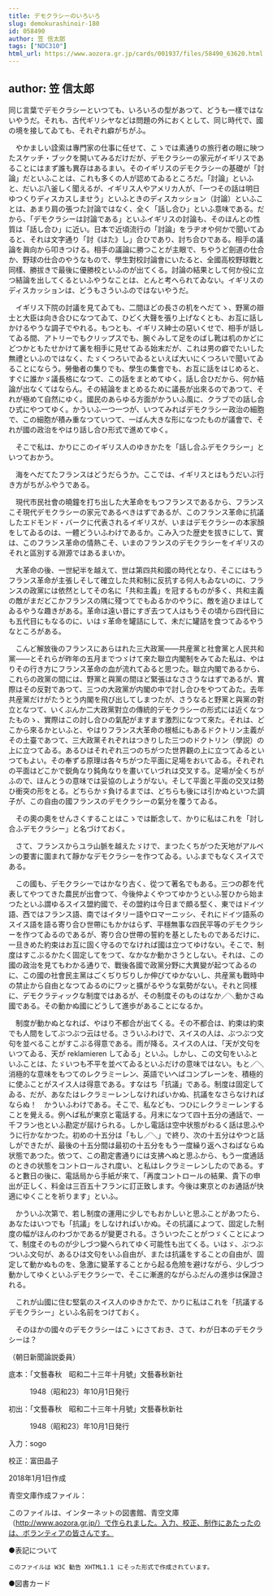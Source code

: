 ```yaml
---
title: デモクラシーのいろいろ
slug: demokurashinoir-180
id: 058490
author: 笠 信太郎
tags: ["NDC310"]
html_url: https://www.aozora.gr.jp/cards/001937/files/58490_63620.html
---
```


## author: 笠 信太郎

同じ言葉でデモクラシーといつても、いろいろの型があつて、どうも一樣ではないやうだ。それも、古代ギリシヤなどは問題の外におくとして、同じ時代で、國の境を接してゐても、それぞれ癖がちがふ。

　やかましい詮索は專門家の仕事に任せて、こゝでは素通りの旅行者の眼に映つたスケッチ・ブックを開いてみるだけだが、デモクラシーの家元がイギリスであることにはまず誰も異存はあるまい。そのイギリスのデモクラシーの基礎が「討論」だといふことは、これも多くの人が認めてゐるところだ。「討論」といふと、だいぶ八釜しく聞えるが、イギリス人やアメリカ人が、「一つその話は明日ゆつくりディスカスしませう」といふときのディスカッション（討論）といふことは、あまり肩の張つた討論ではなく、全く「話し合ひ」といふ意味である。だから、「デモクラシーは討論である」といふイギリスの討論も、そのほんとの性質は「話し合ひ」に近い。日本で近頃流行の「討論」をラヂオや何かで聞いてゐると、それは文字通り「討《はた》し」合ひであり、討ち合ひである。相手の議論を眞向から叩きつける。相手の議論に勝つことが主眼で、ちやうど劍道の仕合か、野球の仕合のやうなもので、學生對校討論會にいたると、全國高校野球戰と同樣、勝拔きで最後に優勝校といふのが出てくる。討論の結果として何か役に立つ結論を出してくるといふやうなことは、とんと考へられてゐない。イギリスのディスカッションは、どうもさういふのではないやうだ。

　イギリス下院の討議を見てゐても、二間ほどの長さの机をへだてゝ、野黨の辯士と大臣は向き合ひになつてゐて、ひどく大聲を張り上げなくとも、お互に話しかけるやうな調子でやれる。もつとも、イギリス紳士の惡いくせで、相手が話してゐる間、アトリーでもクリップスでも、腕ぐみして足をのばし靴は机のかどにどつかともたせかけて裏を相手に見せてゐる始末だが、これは男の癖でたいした無禮といふのではなく、たゞくつろいでゐるといえば大いにくつろいで聞いてゐることにならう。勞働者の集りでも、學生の集會でも、お互に話をはじめると、すぐに誰かゞ議長格になつて、この話をまとめてゆく。話し合ひだから、何か結論が出なくてはならん。その結論をまとめるために議長が出來るのであつて、それが極めて自然にゆく。國民のあらゆる方面がかういふ風に、クラブでの話し合ひ式にやつてゆく。かういふ一つ一つが、いつてみればデモクラシー政治の細胞で、この細胞が積み重なつていつて、一ばん大きな形になつたものが議會で、それが國の政治をやはり話し合ひ形式で進めてゆく。

　そこで私は、かりにこのイギリス人のゆきかたを「話し合ふデモクラシー」といつておかう。





　海をへだてたフランスはどうだらうか。ここでは、イギリスとはもうだいぶ行き方がちがふやうである。

　現代市民社會の曉鐘を打ち出した大革命をもつフランスであるから、フランスこそ現代デモクラシーの家元であるべきはずであるが、このフランス革命に抗議したエドモンド・バークに代表されるイギリスが、いまはデモクラシーの本家顏をしてゐるのは、一體どういふわけであるか。こみ入つた歴史を拔きにして、實は、このフランス革命の情熱こそ、いまのフランスのデモクラシーをイギリスのそれと區別する淵源ではあるまいか。

　大革命の後、一世紀半を越えて、世は第四共和國の時代となり、そこにはもうフランス革命が主張しそして確立した共和制に反抗する何人もゐないのに、フランスの政黨には依然としてその名に「共和主義」を冠するものが多く、共和主義の敵がまだどこかフランスの隅に殘つてでもゐるかのやうに、敵を追ひまはしてゐるやうな趣きがある。革命は遠い昔にすぎ去つて人はもうその頃から四代目にも五代目にもなるのに、いはゞ革命を罐詰にして、未だに罐詰を食つてゐるやうなところがある。

　こんど解放後のフランスにあらはれた三大政黨――共産黨と社會黨と人民共和黨――とそれらが昨年の五月までつゞけて來た聯立内閣制をみてゐた私は、やはりその行き方にフランス革命の血が流れてゐると思つた。聯立内閣であるから、これらの政黨の間には、野黨と與黨の間ほど緊張はなささうなはずであるが、實際はその反對であつて、三つの大政黨が内閣の中で討し合ひをやつてゐた。去年共産黨だけがたうとう内閣を飛び出してしまつたが、さうなると野黨と與黨の對立となつて、いくぶんか二大政黨對立の傳統的デモクラシーの形式には近くなつたものゝ、實際はこの討し合ひの氣配がますます激烈になつて來た。それは、どこから來るかといふと、やはりフランス大革命の根柢にもあるドクトリン主義がその土臺であつて、三大政黨それぞれはつきりした三つのドクトリン（學説）の上に立つてゐる。あるひはそれぞれ三つのちがつた世界觀の上に立つてゐるといつてもよい。その奉ずる原理は各々ちがつた平面に足場をおいてゐる。それぞれの平面はどこかで鋭角なり鈍角なりを畫いていづれは交叉する。足場が全くちがふので、ほんとうの意味では妥協のしようがない。そして平面と平面の交叉は勢ひ衝突の形をとる。どちらかゞ負けるまでは、どちらも後には引かぬといつた調子が、この自由の國フランスのデモクラシーの氣分を覆うてゐる。

　その奧の奧をせんさくすることはこゝでは斷念して、かりに私はこれを「討し合ふデモクラシー」と名づけておく。





　さて、フランスからユラ山脈を越えたゞけで、まつたくちがつた天地がアルペンの要害に圍まれて靜かなデモクラシーを作つてゐる。いふまでもなくスイスである。

　この國も、デモクラシーではかなり古く、從つて著名でもある。三つの郡を代表してやつてきた農民が出會つて、今後仲よくやつてゆかうといふ誓ひから始まつたといふ謂ゆるスイス盟約國で、その盟約は今日まで頗る堅く、東ではドイツ語、西ではフランス語、南ではイタリー語やロマーニッシ、それにドイツ語系のスイス語を語る寄り合ひ世帶にもかかはらず、平穩無事な四民平等のデモクラシーを作つてゐるのであるが、寄り合ひ世帶の誓約を基としたものであるだけに、一旦きめた約束はお互に固く守るのでなければ國は立つてゆけない。そこで、制度はすこぶるかたく固定してをつて、なかなか動かさうとしない。それは、この國の政治を見てもわかる通りで、戰後各國で政黨分野に大異變が起つてゐるのに、この國の社會民主黨はごくぢりぢりしか伸びてゆかないし、共産黨も戰時中の禁止から自由となつてゐるのにワッと擴がるやうな氣勢がない。それと同樣に、デモクラティックな制度ではあるが、その制度そのものはなか／＼動かさぬ國である。その動かぬ國にどうして進歩があることになるか。

　制度が動かぬとなれば、やはり不都合が出てくる。その不都合は、約束は約束でも人間をしてぶつぶつ云はせる。さういふわけで、スイスの人は、ぶつぶつ文句を並べることがすこぶる得意である。雨が降る。スイスの人は、「天が文句をいつてゐる、天が reklamieren してゐる」といふ。しかし、この文句をいふといふことは、たゞいつも不平を並べてゐるといふだけの意味ではない。もと／＼消極的な意味をもつてのレクラミーレン、英語でいへばコンプレーンを、積極的に使ふことがスイス人は得意である。すなはち「抗議」である。制度は固定してゐる、だが、あなたはレクラミーレンしなければいかぬ、抗議をなさらなければならぬ！　かういふわけである。そこで、私なども、つひにレクラミーレンすることを覺える。例へば私が東京と電話する。月末になつて四十五分の通話で、一千フラン也といふ勘定が屆けられる。しかし電話は空中状態がわるく話は思ふやうに行かなかつた。初めの十五分は「もし／＼」で終り、次の十五分はやつと話しができたが、最後の十五分間は最初の十五分をもう一度繰り返へさねばならぬ状態であつた。依つて、この勘定書通りには支拂へぬと思ふから、もう一度通話のときの状態をコントロールされ度い、と私はレクラミーレンしたのである。すると數日の後に、電話局から手紙が來て、「再度コントロールの結果、貴下の申出が正しく、料金は三百五十フランに訂正致します。今後は東京とのお通話が快適にゆくことを祈ります」といふ。

　かういふ次第で、若し制度の運用に少しでもおかしいと思ふことがあつたら、あなたはいつでも「抗議」をしなければいかぬ。その抗議によつて、固定した制度の幅がほんのわづかであるが變更される。さういつたことがつゞくことによつて、制度そのものが少しづつ變へられてゆく可能性も出てくる。いはゞ、ぶつぶついふ文句が、あるひは文句をいふ自由が、または抗議をすることの自由が、固定して動かぬものを、急激に變革することから起る危險を避けながら、少しづつ動かしてゆくといふデモクラシーで、そこに漸進的ながらふだんの進歩は保證される。

　これが山國に住む堅氣のスイス人のゆきかたで、かりに私はこれを「抗議するデモクラシー」といふ名前をつけておく。

　そのほかの國々のデモクラシーはこゝにさておき、さて、わが日本のデモクラシーは？

（朝日新聞論説委員）













底本：「文藝春秋　昭和二十三年十月號」文藝春秋新社

　　　1948（昭和23）年10月1日発行

初出：「文藝春秋　昭和二十三年十月號」文藝春秋新社

　　　1948（昭和23）年10月1日発行

入力：sogo

校正：富田晶子

2018年1月1日作成

青空文庫作成ファイル：

このファイルは、インターネットの図書館、青空文庫（http://www.aozora.gr.jp/）で作られました。入力、校正、制作にあたったのは、ボランティアの皆さんです。











●表記について


	このファイルは W3C 勧告 XHTML1.1 にそった形式で作成されています。







●図書カード